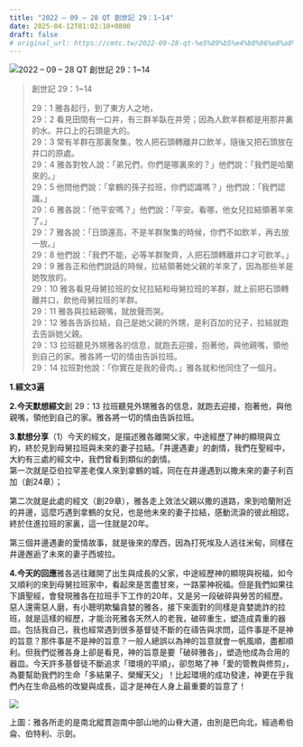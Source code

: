 ```yaml
---
title: "2022 – 09 – 28 QT 創世記 29：1~14"
date: 2025-04-12T01:02:10+0800
draft: false
# original_url: https://cmtc.tw/2022-09-28-qt-%e5%89%b5%e4%b8%96%e8%a8%98-29%ef%bc%9a114
---
```


![2022 – 09 – 28 QT 創世記 29：1~14](/images/qt.jpg  "2022 – 09 – 28 QT 創世記 29：1~14")

> 創世記 29：1~14
>
> 29：1 雅各起行，到了東方人之地，  
> 29：2 看見田間有一口井，有三群羊臥在井旁；因為人飲羊群都是用那井裏的水。井口上的石頭是大的。  
> 29：3 常有羊群在那裏聚集，牧人把石頭轉離井口飲羊，隨後又把石頭放在井口的原處。  
> 29：4 雅各對牧人說：「弟兄們，你們是哪裏來的？」他們說：「我們是哈蘭來的。」  
> 29：5 他問他們說：「拿鶴的孫子拉班，你們認識嗎？」他們說：「我們認識。」  
> 29：6 雅各說：「他平安嗎？」他們說：「平安。看哪，他女兒拉結領著羊來了。」  
> 29：7 雅各說：「日頭還高，不是羊群聚集的時候，你們不如飲羊，再去放一放。」  
> 29：8 他們說：「我們不能，必等羊群聚齊，人把石頭轉離井口才可飲羊。」  
> 29：9 雅各正和他們說話的時候，拉結領著她父親的羊來了，因為那些羊是她牧放的。  
> 29：10 雅各看見母舅拉班的女兒拉結和母舅拉班的羊群，就上前把石頭轉離井口，飲他母舅拉班的羊群。  
> 29：11 雅各與拉結親嘴，就放聲而哭。  
> 29：12 雅各告訴拉結，自己是她父親的外甥，是利百加的兒子，拉結就跑去告訴她父親。  
> 29：13 拉班聽見外甥雅各的信息，就跑去迎接，抱著他，與他親嘴，領他到自己的家。雅各將一切的情由告訴拉班。  
> 29：14 拉班對他說：「你實在是我的骨肉。」雅各就和他同住了一個月。

**1.經文3遍**

**2.今天默想經文**創 29：13 拉班聽見外甥雅各的信息，就跑去迎接，抱著他，與他親嘴，領他到自己的家。雅各將一切的情由告訴拉班。

**3.默想分享**（1）今天的經文，是描述雅各離開父家，中途經歷了神的顯現與立約，終於見到母舅拉班與未來的妻子拉結。「井邊遇妻」的劇情，我們在聖經中，大約有三處的經文中，我們曾看到類似的劇情。  
第一次就是亞伯拉罕差老僕人來到拿鶴的城，同在在井邊遇到以撒未來的妻子利百加（創24章）；

第二次就是此處的經文（創29章），雅各走上效法父親以撒的道路，來到哈蘭附近的井邊，這麼巧遇到拿鶴的女兒，也是他未來的妻子拉結，感動流淚的彼此相認，終於住進拉班的家裏，這一住就是20年。

第三個井邊遇妻的愛情故事，就是後來的摩西，因為打死埃及人逃往米甸，同樣在井邊邂逅了未來的妻子西坡拉。

**4.今天的回應**雅各逃往離開了出生與成長的父家，中途經歷神的顯現與祝福，如今又順利的來到母舅拉班家中，看起來是苦盡甘來，一路蒙神祝福。但是我們如果往下讀聖經，會發現雅各在拉班手下工作的20年，又是另一段破碎與勞苦的經歷。惡人還需惡人磨，有小聰明欺騙貪婪的雅各，接下來面對的同樣是貪婪詭詐的拉班，就是這樣的經歷，才能治死雅各天然人的老我，破碎重生，塑造成貴重的器皿。包括我自己，我也經常遇到很多基督徒不斷的在禱告與求問，這件事是不是神的旨意？那件事是不是神的旨意？一般人總誤以為神的旨意就會一帆風順，盡都順利。但我們從雅各身上卻是看見，神的旨意是要「破碎雅各」，塑造他成為合用的器皿。今天許多基督徒不斷追求「環境的平順」，卻忽略了神「愛的管教與修剪」，為要幫助我們的生命「多結果子、榮耀天父」！比起環境的成功發達，神更在乎我們內在生命品格的改變與成長，這才是神在人身上最重要的旨意了！

![](/images/from-beersheba-to-bethel.gif)

上圖：雅各所走的是南北縱貫迦南中部山地的山脊大道，由別是巴向北，經過希伯侖、伯特利、示劍。